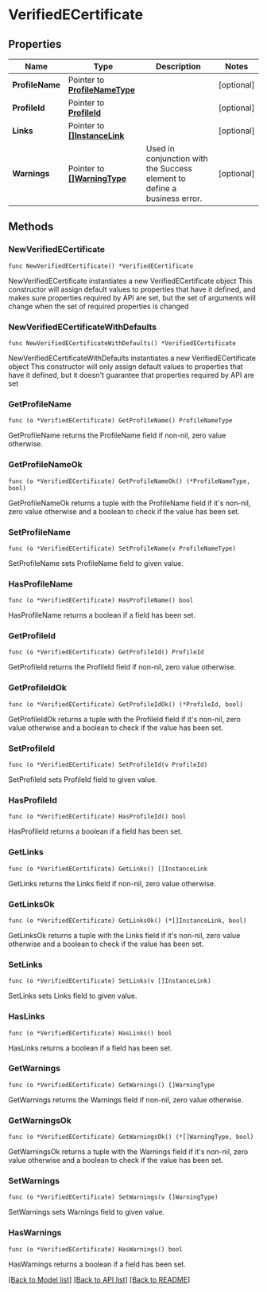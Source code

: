 # VerifiedECertificate

## Properties

Name | Type | Description | Notes
------------ | ------------- | ------------- | -------------
**ProfileName** | Pointer to [**ProfileNameType**](ProfileNameType.md) |  | [optional] 
**ProfileId** | Pointer to [**ProfileId**](ProfileId.md) |  | [optional] 
**Links** | Pointer to [**[]InstanceLink**](InstanceLink.md) |  | [optional] 
**Warnings** | Pointer to [**[]WarningType**](WarningType.md) | Used in conjunction with the Success element to define a business error. | [optional] 

## Methods

### NewVerifiedECertificate

`func NewVerifiedECertificate() *VerifiedECertificate`

NewVerifiedECertificate instantiates a new VerifiedECertificate object
This constructor will assign default values to properties that have it defined,
and makes sure properties required by API are set, but the set of arguments
will change when the set of required properties is changed

### NewVerifiedECertificateWithDefaults

`func NewVerifiedECertificateWithDefaults() *VerifiedECertificate`

NewVerifiedECertificateWithDefaults instantiates a new VerifiedECertificate object
This constructor will only assign default values to properties that have it defined,
but it doesn't guarantee that properties required by API are set

### GetProfileName

`func (o *VerifiedECertificate) GetProfileName() ProfileNameType`

GetProfileName returns the ProfileName field if non-nil, zero value otherwise.

### GetProfileNameOk

`func (o *VerifiedECertificate) GetProfileNameOk() (*ProfileNameType, bool)`

GetProfileNameOk returns a tuple with the ProfileName field if it's non-nil, zero value otherwise
and a boolean to check if the value has been set.

### SetProfileName

`func (o *VerifiedECertificate) SetProfileName(v ProfileNameType)`

SetProfileName sets ProfileName field to given value.

### HasProfileName

`func (o *VerifiedECertificate) HasProfileName() bool`

HasProfileName returns a boolean if a field has been set.

### GetProfileId

`func (o *VerifiedECertificate) GetProfileId() ProfileId`

GetProfileId returns the ProfileId field if non-nil, zero value otherwise.

### GetProfileIdOk

`func (o *VerifiedECertificate) GetProfileIdOk() (*ProfileId, bool)`

GetProfileIdOk returns a tuple with the ProfileId field if it's non-nil, zero value otherwise
and a boolean to check if the value has been set.

### SetProfileId

`func (o *VerifiedECertificate) SetProfileId(v ProfileId)`

SetProfileId sets ProfileId field to given value.

### HasProfileId

`func (o *VerifiedECertificate) HasProfileId() bool`

HasProfileId returns a boolean if a field has been set.

### GetLinks

`func (o *VerifiedECertificate) GetLinks() []InstanceLink`

GetLinks returns the Links field if non-nil, zero value otherwise.

### GetLinksOk

`func (o *VerifiedECertificate) GetLinksOk() (*[]InstanceLink, bool)`

GetLinksOk returns a tuple with the Links field if it's non-nil, zero value otherwise
and a boolean to check if the value has been set.

### SetLinks

`func (o *VerifiedECertificate) SetLinks(v []InstanceLink)`

SetLinks sets Links field to given value.

### HasLinks

`func (o *VerifiedECertificate) HasLinks() bool`

HasLinks returns a boolean if a field has been set.

### GetWarnings

`func (o *VerifiedECertificate) GetWarnings() []WarningType`

GetWarnings returns the Warnings field if non-nil, zero value otherwise.

### GetWarningsOk

`func (o *VerifiedECertificate) GetWarningsOk() (*[]WarningType, bool)`

GetWarningsOk returns a tuple with the Warnings field if it's non-nil, zero value otherwise
and a boolean to check if the value has been set.

### SetWarnings

`func (o *VerifiedECertificate) SetWarnings(v []WarningType)`

SetWarnings sets Warnings field to given value.

### HasWarnings

`func (o *VerifiedECertificate) HasWarnings() bool`

HasWarnings returns a boolean if a field has been set.


[[Back to Model list]](../README.md#documentation-for-models) [[Back to API list]](../README.md#documentation-for-api-endpoints) [[Back to README]](../README.md)


